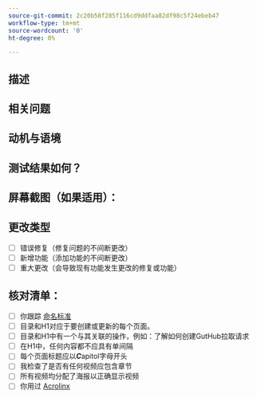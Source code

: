 ```yaml
---
source-git-commit: 2c20b58f285f116cd9ddfaa82df98c5f24ebeb47
workflow-type: tm+mt
source-wordcount: '0'
ht-degree: 0%

---
```

<!--- Provide a general summary of your changes in the Title above -->

## 描述

<!--- Describe your changes in detail -->

## 相关问题

<!--- This project only accepts pull requests related to open issues -->
<!--- If suggesting a new feature or change, please discuss it in an issue first -->
<!--- If fixing a bug, there should be an issue describing it with steps to reproduce -->
<!--- Please link to the issue here: -->

## 动机与语境

<!--- Why is this change required? What problem does it solve? -->

## 测试结果如何？

<!--- Please describe in detail how you tested your changes. -->
<!--- Include details of your testing environment, and the tests you ran to -->
<!--- see how your change affects other areas of the code, etc. -->

## 屏幕截图（如果适用）：

## 更改类型

<!--- What types of changes does your code introduce? Put an `x` in all the boxes that apply: -->

- [ ] 错误修复（修复问题的不间断更改）
- [ ] 新增功能（添加功能的不间断更改）
- [ ] 重大更改（会导致现有功能发生更改的修复或功能）

## 核对清单：


<!--- Go over all the following points, and put an `x` in all the boxes that apply. -->
<!--- If you're unsure about any of these, don't hesitate to ask. We're here to help! -->

- [ ] 你跟踪 [命名标准](https://wiki.corp.adobe.com/display/DMSArchitecture/Naming+Standards)
- [ ] 目录和H1对应于要创建或更新的每个页面。
- [ ] 目录和H1中有一个与其关联的操作，例如：了解如何创建GutHub拉取请求
- [ ] 在H1中，任何内容都不应具有单间隔
- [ ] 每个页面标题应以***C***apitol字母开头
- [ ] 我检查了是否有任何视频应包含章节
- [ ] 所有视频均分配了海报以正确显示视频
- [ ] 你用过 [Acrolinx](https://experienceleague.corp.adobe.com/docs/authoring-guide-exl/using/style-guide/acrolinx.html)
